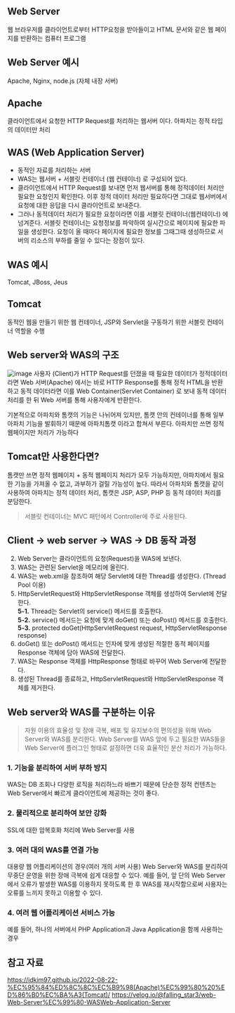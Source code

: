 ## Web Server
웹 브라우저를 클라이언트로부터 HTTP요청을 받아들이고 HTML 문서와 같은 웹 페이지를 반환하는 컴퓨터 프로그램

## Web Server 예시
Apache, Nginx, node.js (자체 내장 서버)

## Apache
클라이언트에서 요청한 HTTP Request를 처리하는 웹서버 이다. 아파치는 정적 타입의 데이터만 처리

## WAS (Web Application Server)
- 동적인 자료를 처리하는 서버
- WAS는 웹서버 + 서블릿 컨테이너 (웹 컨테이너) 로 구성되어 있다.
- 클라이언트에서 HTTP Request를 보내면 먼저 웹서버를 통해 정적데이터 처리만 필요한 요청인지 확인한다. 이후 정적 데이터 처리만 필요하다면 그대로 웹서버에서 요청에 대한 응답을 다시 클라이언트로 보내준다.
- 그러나 동적데이터 처리가 필요한 요청이라면 이를 서블릿 컨테이너(웹컨테이너) 에 넘겨준다. 서블릿 컨테이너는 요청정보를 파악하여 실시간으로 페이지에 필요한 파일을 생성한다. 요청이 올 때마다 페이지에 필요한 정보를 그때그때 생성하므로 서버의 리소스의 부하를 줄일 수 있다는 장점이 있다.

## WAS 예시
Tomcat, JBoss, Jeus

## Tomcat
동적인 웹을 만들기 위한 웹 컨테이너, JSP와 Servlet을 구동하기 위한 서블릿 컨테이너 역할을 수행

## Web server와 WAS의 구조
![image](https://github.com/user-attachments/assets/c2996112-0644-4f54-9db5-fe5b4064842c)
사용자 (Client)가 HTTP Request를 던졌을 때 필요한 데이터가 정적데이터 라면 Web 서버(Apache) 에서는 바로 HTTP Response를 통해 정적 HTML을 반환하고 동적 데이터라면 이를 Web Container(Servlet Container) 로 보내 동적 데이터 처리를 한 뒤 Web 서버를 통해 사용자에게 반환한다.

기본적으로 아파치와 톰캣의 기능은 나뉘어져 있지만, 톰캣 안의 컨테이너를 통해 일부 아파치 기능을 발휘하기 때문에 아파치톰캣 이라고 합쳐서 부른다. 아파치만 쓰면 정적 웹페이지만 처리가 가능하다

## Tomcat만 사용한다면?
톰캣만 쓰면 정적 웹페이지 + 동적 웹페이지 처리가 모두 가능하지만, 아파치에서 필요한 기능을 가져올 수 없고, 과부하가 걸릴 가능성이 높다.
따라서 아파치와 톰캣을 같이 사용하여 아파치는 정적 데이터 처리, 톰캣은 JSP, ASP, PHP 등 동적 데이터 처리를 분담한다.

> 서블릿 컨테이너는 MVC 패턴에서 Controller에 주로 사용된다.

## Client -> web server -> WAS -> DB 동작 과정
2. Web Server는 클라이언트의 요청(Request)을 WAS에 보낸다.
3. WAS는 관련된 Servlet을 메모리에 올린다.
4. WAS는 web.xml을 참조하여 해당 Servlet에 대한 Thread를 생성한다. (Thread Pool 이용)
5. HttpServletRequest와 HttpServletResponse 객체를 생성하여 Servlet에 전달한다. <br>
**5-1.** Thread는 Servlet의 service() 메서드를 호출한다. <br>
**5-2.** service() 메서드는 요청에 맞게 doGet() 또는 doPost() 메서드를 호출한다. <br>
**5-3.** protected doGet(HttpServletRequest request, HttpServletResponse response)
6. doGet() 또는 doPost() 메서드는 인자에 맞게 생성된 적절한 동적 페이지를 Response 객체에 담아 WAS에 전달한다.
7. WAS는 Response 객체를 HttpResponse 형태로 바꾸어 Web Server에 전달한다.
8. 생성된 Thread를 종료하고, HttpServletRequest와 HttpServletResponse 객체를 제거한다.

## Web server와 WAS를 구분하는 이유
> 자원 이용의 효율성 및 장애 극복, 배포 및 유지보수의 편의성을 위해 Web Server와 WAS를 분리한다. Web Server를 WAS 앞에 두고 필요한 WAS들을 Web Server에 플러그인 형태로 설정하면 더욱 효율적인 분산 처리가 가능하다.

### 1. 기능을 분리하여 서버 부하 방지

WAS는 DB 조회나 다양한 로직을 처리하느라 바쁘기 때문에 단순한 정적 컨텐츠는 Web Server에서 빠르게 클라이언트에 제공하는 것이 좋다.

### 2. 물리적으로 분리하여 보안 강화

SSL에 대한 암복호화 처리에 Web Server를 사용

### 3. 여러 대의 WAS를 연결 가능

대용량 웹 어플리케이션의 경우(여러 개의 서버 사용) Web Server와 WAS를 분리하여 무중단 운영을 위한 장애 극복에 쉽게 대응할 수 있다. 
예를 들어, 앞 단의 Web Server에서 오류가 발생한 WAS를 이용하지 못하도록 한 후 WAS를 재시작함으로써 사용자는 오류를 느끼지 못하고 이용할 수 있다.

### 4. 여러 웹 어플리케이션 서비스 가능

예를 들어, 하나의 서버에서 PHP Application과 Java Application을 함께 사용하는 경우

## 참고 자료
https://idkim97.github.io/2022-08-22-%EC%95%84%ED%8C%8C%EC%B9%98(Apache)%EC%99%80%20%ED%86%B0%EC%BA%A3(Tomcat)/
https://velog.io/@falling_star3/web-Web-Server%EC%99%80-WASWeb-Application-Server
